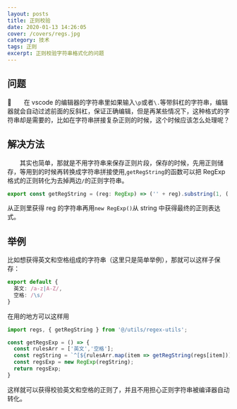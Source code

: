 ```yaml
---
layout: posts
title: 正则校验
date: 2020-01-13 14:26:05
cover: /covers/regs.jpg
category: 技术
tags: 正则
excerpt: 正则校验字符串格式化的问题
---
```


## 问题

&emsp;&emsp;在 vscode 的编辑器的字符串里如果输入`\p`或者`\.`等带斜杠的字符串，编辑器就会自动过滤前面的反斜杠，保证正确编辑，但是再某些情况下，这种格式的字符串却是需要的，比如在字符串拼接复杂正则的时候，这个时候应该怎么处理呢？

## 解决方法

&emsp;&emsp;其实也简单，那就是不用字符串来保存正则片段，保存的时候，先用正则储存，等用到的时候再转换成字符串拼接使用,`getRegString`的函数可以把 RegExp 格式的正则转化为去掉两边`/`的正则字符串。

```typeScript
export const getRegString = (reg: RegExp) => ('' + reg).substring(1, ('' + reg).length - 1);

```

从正则里获得 reg 的字符串再用`new RegExp()`从 string 中获得最终的正则表达式。

## 举例

比如想获得英文和空格组成的字符串（这里只是简单举例），那就可以这样子保存：

```typeScript
export default {
  英文: /a-z|A-Z/,
  空格: /\s/
}
```

在用的地方可以这样用

```typeScript
import regs, { getRegString } from '@/utils/regex-utils';

const getRegsExp = () => {
  const rulesArr = ['英文','空格'];
  const regString = `^[${rulesArr.map(item => getRegString(regs[item])).join('|')}]*$`;
  const regsExp = new RegExp(regString);
  return regsExp;
}
```

这样就可以获得校验英文和空格的正则了，并且不用担心正则字符串被编译器自动转化。
